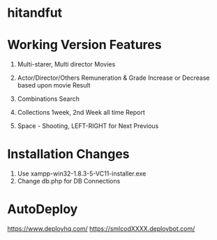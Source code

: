 # hitandfut
Working Version Features
=========================================================
1. Multi-starer, Multi director Movies

2. Actor/Director/Others Remuneration & Grade Increase or Decrease based upon movie Result

3. Combinations Search

4. Collections 1week, 2nd Week all time Report

5. Space - Shooting, LEFT-RIGHT for Next Previous


Installation Changes
======================================
1. Use xampp-win32-1.8.3-5-VC11-installer.exe
2. Change db.php for DB Connections 




AutoDeploy
======================================
https://www.deployhq.com/
https://smlcodXXXX.deploybot.com/


